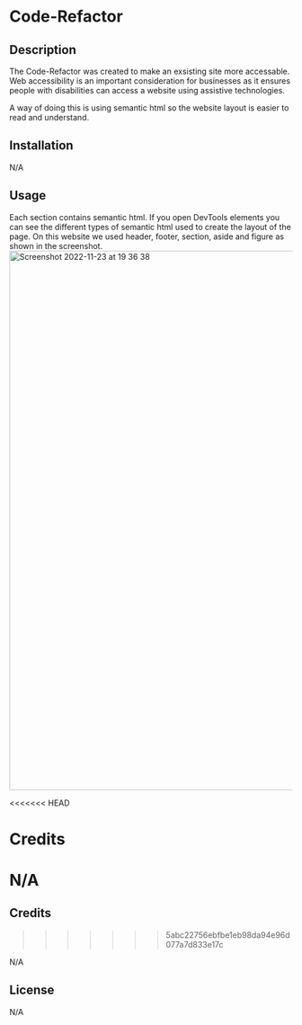 # Code-Refactor

## Description

The Code-Refactor was created to make an exsisting site more accessable. Web accessibility is an important consideration for businesses as it ensures people with disabilities can access a website using assistive technologies.

A way of doing this is using semantic html so the website layout is easier to read and understand.

## Installation

N/A

## Usage

Each section contains semantic html. If you open DevTools elements you can see the different types of semantic html used to create the layout of the page. On this website we used header, footer, section, aside and figure as shown in the screenshot.
<img width="960" alt="Screenshot 2022-11-23 at 19 36 38" src="https://user-images.githubusercontent.com/116956128/203635201-2c5923b0-6dac-44fb-aeff-46405db66a44.png">

<<<<<<< HEAD
# Credits

N/A
=======
## Credits
>>>>>>> 5abc22756ebfbe1eb98da94e96d077a7d833e17c

N/A

## License

N/A
